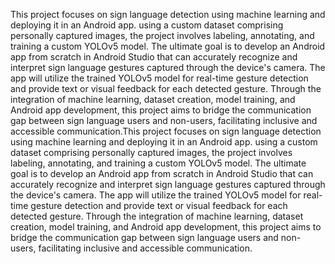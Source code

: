 This project focuses on sign language detection using machine learning and deploying it in an 
Android app. using a custom dataset comprising personally captured images, the project involves 
labeling, annotating, and training a custom YOLOv5 model. The ultimate goal is to develop an 
Android app from scratch in Android Studio that can accurately recognize and interpret sign 
language gestures captured through the device's camera. The app will utilize the trained YOLOv5 
model for real-time gesture detection and provide text or visual feedback for each detected 
gesture. Through the integration of machine learning, dataset creation, model training, and 
Android app development, this project aims to bridge the communication gap between sign 
language users and non-users, facilitating inclusive and accessible communication.This project 
focuses on sign language detection using machine learning and deploying it in an 
Android app. using a custom dataset comprising personally captured images, the project involves 
labeling, annotating, and training a custom YOLOv5 model. The ultimate goal is to develop an 
Android app from scratch in Android Studio that can accurately recognize and interpret sign 
language gestures captured through the device's camera. The app will utilize the trained YOLOv5 
model for real-time gesture detection and provide text or visual feedback for each detected 
gesture. Through the integration of machine learning, dataset creation, model training, and 
Android app development, this project aims to bridge the communication gap between sign 
language users and non-users, facilitating inclusive and accessible communication.